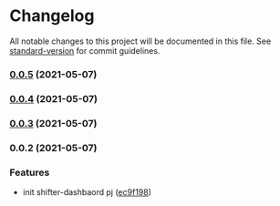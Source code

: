 # Changelog

All notable changes to this project will be documented in this file. See [standard-version](https://github.com/conventional-changelog/standard-version) for commit guidelines.

### [0.0.5](https://github.com/digitalcube/galaxy/compare/@galaxy/shifter-dashboard@v0.0.4...@galaxy/shifter-dashboard@v0.0.5) (2021-05-07)

### [0.0.4](https://github.com/digitalcube/galaxy/compare/@galaxy/shifter-dashboard@v0.0.3...@galaxy/shifter-dashboard@v0.0.4) (2021-05-07)

### [0.0.3](https://github.com/digitalcube/galaxy/compare/@galaxy/shifter-dashboard@v0.0.2...@galaxy/shifter-dashboard@v0.0.3) (2021-05-07)

### 0.0.2 (2021-05-07)


### Features

* init shifter-dashbaord pj ([ec9f198](https://github.com/digitalcube/galaxy/commit/ec9f1982745cb773626a0e771aa3a18986fc194b))
